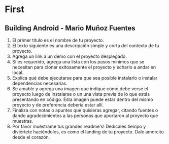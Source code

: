 # First

## Building Android - Mario Muñoz Fuentes

1. El primer título es el nombre de tu proyecto.
2. El texto siguiente es una descripción simple y corta del contexto de tu proyecto.
3. Agrega un link a un demo con el proyecto desplegado.
4. Si es requerido, agrega una lista con los pasos mínimos que se necesitan para clonar exitosamente el proyecto y echarlo a andar en local.
5. Explica qué debe ejecutarse para que sea posible instalarlo o instalar dependencias necesarias.
6. Se amable y agrega una imagen que indique cómo debe verse el proyecto luego de instalarse o un una vista previa de lo que estás presentando en código. Esta imagen puede estar dentro del mismo proyecto y de preferencia debería estar allí.
7. Finaliza con notas o apuntes que quisieras agregar, citando fuentes o dando agradecimientos a las personas que aportaron al proyecto que muestras.
8. Por favor muéstrame tus grandes readme's! Dedícales tiempo y diviértete haciéndolos, es como el landing de tu proyecto. Dale amorcito desde el corazón.

